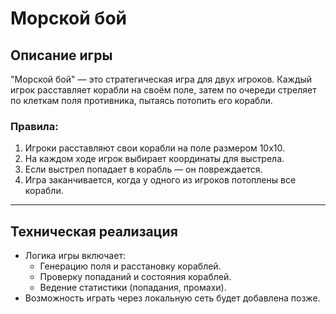 # Морской бой

## Описание игры
"Морской бой" — это стратегическая игра для двух игроков. Каждый игрок расставляет корабли на своём поле, затем по очереди стреляет по клеткам поля противника, пытаясь потопить его корабли.

### Правила:
1. Игроки расставляют свои корабли на поле размером 10x10.
2. На каждом ходе игрок выбирает координаты для выстрела.
3. Если выстрел попадает в корабль — он повреждается.
4. Игра заканчивается, когда у одного из игроков потоплены все корабли.

---

## Техническая реализация
- Логика игры включает:
  - Генерацию поля и расстановку кораблей.
  - Проверку попаданий и состояния кораблей.
  - Ведение статистики (попадания, промахи).
- Возможность играть через локальную сеть будет добавлена позже.
